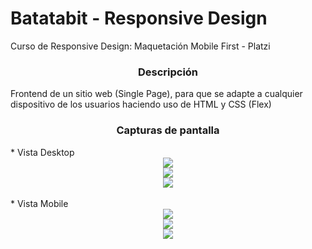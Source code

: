 # Batatabit - Responsive Design
<p>Curso de Responsive Design: Maquetación Mobile First - Platzi</p>
<h3 align="center">Descripción</h3>
<p>Frontend de un sitio web (Single Page), para que se adapte a cualquier dispositivo de los usuarios haciendo uso de HTML y CSS (Flex)</p>
<h3 align="center">Capturas de pantalla</h3>
* Vista Desktop
<div align="center">
    <img src="https://i.imgur.com/W58zbwe.png">
</div>
<div align="center">
    <img src="https://i.imgur.com/1SGP037.png">
</div>
<div align="center">
    <img src="https://i.imgur.com/Tbrsmc6.png">
</div>
<br>
* Vista Mobile
<div align="center">
    <img src="https://i.imgur.com/DQhNIgb.png">
</div>
<div align="center">
    <img src="https://i.imgur.com/k6XlT9E.png">
</div>
<div align="center">
    <img src="https://i.imgur.com/nt7YrH3.png">
</div>